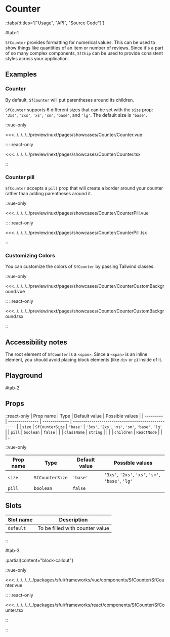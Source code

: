 # Counter

::tabs{:titles='["Usage", "API", "Source Code"]'}

#tab-1

`SfCounter` provides formatting for numerical values. This can be used to show things like quantities of an item or number of reviews. Since it's a part of so many complex components, `SfChip` can be used to provide consistent styles across your application.

## Examples

### Counter

By default, `SfCounter` will put parentheses around its children.

`SfCounter` supports 6 different sizes that can be set with the `size` prop: `'3xs'`, `'2xs'`, `'xs'`, `'sm'`, `'base'`, and `'lg'`. The default size is `'base'`.

<Showcase showcase-name="Counter/Counter">

::vue-only

<<<../../../../preview/nuxt/pages/showcases/Counter/Counter.vue

::
::react-only

<<<../../../../preview/next/pages/showcases/Counter/Counter.tsx

::

</Showcase>

### Counter pill

`SfCounter` accepts a `pill` prop that will create a border around your counter rather than adding parentheses around it.

<Showcase showcase-name="Counter/CounterPill">

::vue-only

<<<../../../../preview/nuxt/pages/showcases/Counter/CounterPill.vue

::
::react-only

<<<../../../../preview/next/pages/showcases/Counter/CounterPill.tsx

::

</Showcase>

### Customizing Colors

You can customize the colors of `SfCounter` by passing Tailwind classes.

<Showcase showcase-name="Counter/CounterCustomBackground">

::vue-only

<<<../../../../preview/nuxt/pages/showcases/Counter/CounterCustomBackground.vue

::
::react-only

<<<../../../../preview/next/pages/showcases/Counter/CounterCustomBackground.tsx

::

</Showcase>

## Accessibility notes

The root element of `SfCounter` is a `<span>`. Since a `<span>` is an inline element, you should avoid placing block elements (like `div` or `p`) inside of it.

## Playground

<Generate style="height: 450px" />

#tab-2

## Props



::react-only
| Prop name | Type            | Default value | Possible values                                    |
| --------- | --------------- | ------------- | -------------------------------------------------- |
| `size`    | `SfCounterSize` | `'base'`      | `'3xs'`, `'2xs'`, `'xs'`, `'sm'`, `'base'`, `'lg'` |
| `pill`    | `boolean`       | `false`       |                                                    |
| `className` | `string` | | |
| `children` | `ReactNode` | | |
::

::vue-only

| Prop name | Type            | Default value | Possible values                                    |
| --------- | --------------- | ------------- | -------------------------------------------------- |
| `size`    | `SfCounterSize` | `'base'`      | `'3xs'`, `'2xs'`, `'xs'`, `'sm'`, `'base'`, `'lg'` |
| `pill`    | `boolean`       | `false`       |                                                    |

## Slots

| Slot name | Description                     |
| --------- | ------------------------------- |
| `default` | To be filled with counter value |

::

#tab-3

:partial{content="block-callout"}

::vue-only

<<<../../../../../packages/sfui/frameworks/vue/components/SfCounter/SfCounter.vue

::
::react-only

<<<../../../../../packages/sfui/frameworks/react/components/SfCounter/SfCounter.tsx

::

::
